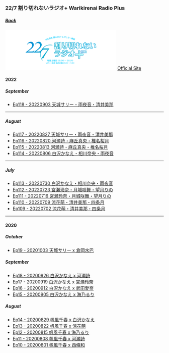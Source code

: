 ### 22/7 割り切れないラジオ+ Warikirenai Radio Plus
##### [Back](../Radio_List.md)

<img src="../../../../Img/227Warikirenai_Radio_Plus/title_radio-main_plus.png" width="70%">
<a target="_blank" rel="noopener noreferrer" href="https://nanabunnonijyuuni.com/s/n129/diary/special/list?ima=5408">Official Site</a>

#### 2022

##### September
- [Ep118 - 20220903 天城サリー・雨夜音・清井美那](20220903_Ep118.md)<br>
<hr>

##### August
- [Ep117 - 20220827 天城サリー・雨夜音・清井美那](20220827_Ep117.md)<br>
- [Ep116 - 20220820 河瀬詩・麻丘真央・椎名桜月](20220820_Ep116.md)<br>
- [Ep115 - 20220813 河瀬詩・麻丘真央・椎名桜月](20220813_Ep115.md)<br>
- [Ep114 - 20220806 白沢かなえ・相川奈央・雨夜音](20220806_Ep114.md)<br>
<hr>

##### July
- [Ep113 - 20220730 白沢かなえ・相川奈央・雨夜音](20220730_Ep113.md)<br>
- [Ep112 - 20220723 宮瀬玲奈・月城咲舞・望月りの](20220723_Ep112.md)<br>
- [Ep111 - 20220716 宮瀬玲奈・月城咲舞・望月りの](20220716_Ep111.md)<br>
- [Ep110 - 20220709 涼花萌・清井美那・四条月](20220709_Ep110.md)<br>
- [Ep109 - 20220702 涼花萌・清井美那・四条月](20220702_Ep109.md)<br>
<hr>

#### 2020

##### October
- [Ep19 - 20201003 天城サリー x 倉岡水巴](20201003_Ep19.md)<br>

##### September
- [Ep18 - 20200926 白沢かなえ x 河瀬詩](20200926_Ep18.md)<br>
- Ep17 - 20200919 白沢かなえ x 宮瀬玲奈<br>
- [Ep16 - 20200912 白沢かなえ x 武田愛奈](20200912_Ep16.md)<br>
- [Ep15 - 20200905 白沢かなえ x 海乃るり](20200905_Ep15.md)<br>

##### August
- [Ep14 - 20200829 帆風千春 x 白沢かなえ](20200829_Ep14.md)<br>
- [Ep13 - 20200822 帆風千春 x 涼花萌](20200822_Ep13.md)<br>
- [Ep12 - 20200815 帆風千春 x 海乃るり](20200815_Ep12.md)<br>
- [Ep11 - 20200808 帆風千春 x 河瀬詩](20200808_Ep11.md)<br>
- [Ep10 - 20200801 帆風千春 x 西條和](20200801_Ep10.md)<br>
